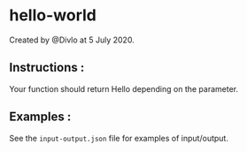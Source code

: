 # hello-world

Created by @Divlo at 5 July 2020.

## Instructions :

Your function should return Hello depending on the parameter.

## Examples :

See the `input-output.json` file for examples of input/output.

